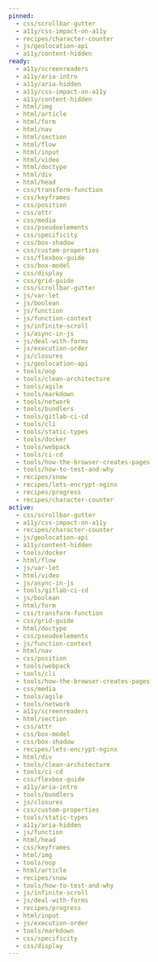 ```yaml
---
pinned:
  - css/scrollbar-gutter
  - a11y/css-impact-on-a11y
  - recipes/character-counter
  - js/geolocation-api
  - a11y/content-hidden
ready:
  - a11y/screenreaders
  - a11y/aria-intro
  - a11y/aria-hidden
  - a11y/css-impact-on-a11y
  - a11y/content-hidden
  - html/img
  - html/article
  - html/form
  - html/nav
  - html/section
  - html/flow
  - html/input
  - html/video
  - html/doctype
  - html/div
  - html/head
  - css/transform-function
  - css/keyframes
  - css/position
  - css/attr
  - css/media
  - css/pseudoelements
  - css/specificity
  - css/box-shadow
  - css/custom-properties
  - css/flexbox-guide
  - css/box-model
  - css/display
  - css/grid-guide
  - css/scrollbar-gutter
  - js/var-let
  - js/boolean
  - js/function
  - js/function-context
  - js/infinite-scroll
  - js/async-in-js
  - js/deal-with-forms
  - js/execution-order
  - js/closures
  - js/geolocation-api
  - tools/oop
  - tools/clean-architecture
  - tools/agile
  - tools/markdown
  - tools/network
  - tools/bundlers
  - tools/gitlab-ci-cd
  - tools/cli
  - tools/static-types
  - tools/docker
  - tools/webpack
  - tools/ci-cd
  - tools/how-the-browser-creates-pages
  - tools/how-to-test-and-why
  - recipes/snow
  - recipes/lets-encrypt-nginx
  - recipes/progress
  - recipes/character-counter
active:
  - css/scrollbar-gutter
  - a11y/css-impact-on-a11y
  - recipes/character-counter
  - js/geolocation-api
  - a11y/content-hidden
  - tools/docker
  - html/flow
  - js/var-let
  - html/video
  - js/async-in-js
  - tools/gitlab-ci-cd
  - js/boolean
  - html/form
  - css/transform-function
  - css/grid-guide
  - html/doctype
  - css/pseudoelements
  - js/function-context
  - html/nav
  - css/position
  - tools/webpack
  - tools/cli
  - tools/how-the-browser-creates-pages
  - css/media
  - tools/agile
  - tools/network
  - a11y/screenreaders
  - html/section
  - css/attr
  - css/box-model
  - css/box-shadow
  - recipes/lets-encrypt-nginx
  - html/div
  - tools/clean-architecture
  - tools/ci-cd
  - css/flexbox-guide
  - a11y/aria-intro
  - tools/bundlers
  - js/closures
  - css/custom-properties
  - tools/static-types
  - a11y/aria-hidden
  - js/function
  - html/head
  - css/keyframes
  - html/img
  - tools/oop
  - html/article
  - recipes/snow
  - tools/how-to-test-and-why
  - js/infinite-scroll
  - js/deal-with-forms
  - recipes/progress
  - html/input
  - js/execution-order
  - tools/markdown
  - css/specificity
  - css/display
---
```


